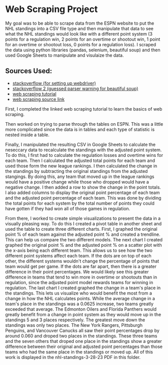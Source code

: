 <h1>Web Scraping Project</h1>

<p>My goal was to be able to scrape data from the ESPN website to put the NHL standings into a CSV file type and then manipulate that data to see what the NHL standings would look like with a different point system (3 points for a regulation win, 2 points for an overtime or shootout win, 1 point for an overtime or shootout loss, 0 points for a regulation loss). I scraped the data using python libraries (pandas, selenium, beautiful soup) and then used Google Sheets to manipulate and visulaize the data.</p> 

<h2>Sources Used:</h2>
    <ul>
        <li><a href="https://stackoverflow.com/questions/64717302/deprecationwarning-executable-path-has-been-deprecated-selenium-python">stackoverflow (for setting up webdriver)</a></li>
        <li><a href="https://stackoverflow.com/questions/33511544/how-to-get-rid-of-beautifulsoup-user-warning">stackoverflow 2 (guessed parser warning for beautiful soup)</a></li>
        <li><a href="https://www.edureka.co/blog/web-scraping-with-python/#steps">web scraping tutorial</a></li>
        <li><a href="https://www.flipkart.com/laptops-store?otracker=nmenu_sub_Electronics_0_Laptops">web scraping source link</a></li>
    </ul>
    
<p>First, I completed the linked web scraping tutorial to learn the basics of web scraping.</p>
<p>Then worked on trying to parse through the tables on ESPN. This was a little more complicated since the data is in tables and each type of statistic is nested inside a table.</p> 
<p>Finally, I manipulated the resulting CSV in Google Sheets to calculate the neseccary data to recalculate the standings with the adjusted point system. To do this, I first had to calculate the regulation losses and overtime wins for each team. Then I calculated the adjusted total points for each team and used those form the new league rankings. I then calculated the change in the standings by subtracting the original standings from the adjusted stangings. By doing this, any team that moved up in the league rankings would have a positive change while those who dropped would have a negative change. I then added a row to show the change in the point totals. I also added columns to display the original point percentage of each team and the adjusted point percentage of each team. This was done by dividing the total points for each system by the total number of points they could have gotten if they had won all of those games in regulation.</p>
<p>From there, I worked to create simple visualizations to present the data in a visually pleasing way. To do this I created a pivot table in another sheet and used the table to create three different charts. First, I graphed the original point % of each team against the adjusted point % and created a trendline. This can help us compare the two different models. The next chart I created graphed the original point % and the adjusted point % on a scatter plot with the x-axis being each different team. This allows us to see how the two different point systems affect each team. If the dots are on top of each other, the different systems wouldn't change the percentage of points that team would get per game. If the dots are far apart, then there is a greater difference in their point percentages. We would likely see this greater difference in teams that tend to win more in overtime or shootouts than in regulation, since the adjusted point model rewards teams for winning in regulation. The last chart I created graphed the change in a team's place in the standings. This lets us visualize who would benefit the most from a change in how the NHL calculates points. While the average change in a team's place in the standings was a 0.0625 increase, two teams greatly exceeded that average. The Edmonton Oilers and Florida Panthers would greatly benefit from a change in point system as they would move up in the standings 5 and 3 places respectively. The greatest move down the standings was only two places. The New York Rangers, Pittsburgh Penguins, and Vancouver Canucks all saw their point percentages drop by around 0.060 and droped two places in the standings. These three teams and the seven others that droped one place in the standings show a greater difference between their original and adjusted point percentages than those teams who had the same place in the standings or moved up. All of this work is displayed in the nhl-standings-3-28-23 PDF in this folder.</p>
